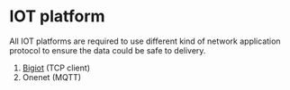 # IOT platform
All IOT platforms are required to use different kind of network application protocol to ensure the data could be safe to delivery.

1. [Bigiot][link-bigiot] (TCP client)
2. Onenet (MQTT)


[link-bigiot]: https://github.com/ronpang/WIZnet-HK_Ron/tree/main/IOT%20platform/bigiot
